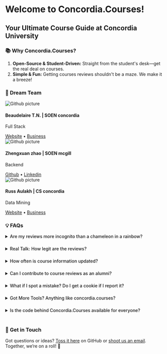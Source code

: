 # Welcome to Concordia.Courses!

## Your Ultimate Course Guide at Concordia University

### 📚 **Why Concordia.Courses?**

1. **Open-Source & Student-Driven:** Straight from the student's desk—get the real deal on courses.
2. **Simple & Fun:** Getting courses reviews shouldn't be a maze. We make it a breeze!

### 🚀 **Dream Team**

<div class="flex gap-x-4">
  <div class="flex-shrink-0">
    <img src="https://avatars.githubusercontent.com/u/63948003?s=400&u=a55dc44d1bfa5fde18e9d28bedcc8f92e34f7e39&v=4" alt="Github picture" class="rounded-full w-16 h-16">
  </div>
  <div class="ml-2">
    <h4 class="font-bold text-lg">Beaudelaire T.N. | SOEN concordia</h4>
    <p class="font-bold">Full Stack</p>
    <a href="https://beaudelaire.ca" class="text-blue-500 hover:text-blue-600">Website</a>
    <span> • </span>
    <a href="https://flymile.pro/" class="text-blue-500 hover:text-blue-600">Business</a>
  </div>
</div>

<div class="flex gap-x-4">
  <div class="flex-shrink-0">
    <img src="https://avatars.githubusercontent.com/u/23270868?v=4" alt="Github picture" class="rounded-full w-16 h-16">
  </div>
  <div class="ml-2">
    <h4 class="font-bold text-lg">Zhengxuan zhao | SOEN mcgill</h4>
    <p class="font-bold">Backend</p>
    <a href="https://github.com/RENOLEVES" class="text-blue-500 hover:text-blue-600">Github</a>
    <span> • </span>
    <a href="https://www.linkedin.com/in/zhengxuan-zhao-978802128/" class="text-blue-500 hover:text-blue-600">Linkedin</a>
  </div>
</div>

<div class="flex gap-x-4">
  <div class="flex-shrink-0">
    <img src="https://avatars.githubusercontent.com/u/157557258?v=4" alt="Github picture" class="rounded-full w-16 h-16">
  </div>
  <div class="ml-2">
    <h4 class="font-bold text-lg">Russ Aulakh | CS concordia</h4>
    <p class="font-bold">Data Mining</p>
    <a href="https://www.russ-aulakh.com/" class="text-blue-500 hover:text-blue-600">Website</a>
    <span> • </span>
    <a href="https://flymile.pro/" class="text-blue-500 hover:text-blue-600">Business</a>
  </div>
</div>

### 💡 **FAQs**

<div class="custom-dropdown">
<details>
<summary class="bg-gray-200 dark:bg-neutral-700 dark:text-gray-300 dark:hover:bg-neutral-600 cursor-pointer" >Are my reviews more incognito than a chameleon in a rainbow?</summary>
<p>Camouflage level: Master! When you drop a review, your identity is more mysterious than a yeti in a snowstorm. Go ahead, share your wisdom — no detective work will unveil your cloak of invisibility!</p>
</details>
</div>

<div class="custom-dropdown">
<details>
<summary class="bg-gray-200 dark:bg-neutral-700 dark:text-gray-300 dark:hover:bg-neutral-600 cursor-pointer" >Real Talk: How legit are the reviews?</summary>
<p>Only Concordia champs can chip in. That's right—real reviews by students, vetted through the Concordia email check-in. No outsiders!</p>
</details>
</div>

<div class="custom-dropdown">
<details>
<summary class="bg-gray-200 dark:bg-neutral-700 dark:text-gray-300 dark:hover:bg-neutral-600 cursor-pointer" >How often is course information updated?</summary>
<p>We're like clockwork! Course details are refreshed every semester to keep you in the know.</p>
</details>
</div>

<div class="custom-dropdown">
<details>
<summary class="bg-gray-200 dark:bg-neutral-700 dark:text-gray-300 dark:hover:bg-neutral-600 cursor-pointer">Can I contribute to course reviews as an alumni?</summary>
<p>Absolutely! Your insights as a former student are gold. Just log in with your alumni account and share away.</p>
</details>
</div>

<div class="custom-dropdown">
<details>
<summary class="bg-gray-200 dark:bg-neutral-700 dark:text-gray-300 dark:hover:bg-neutral-600 cursor-pointer" >What if I spot a mistake? Do I get a cookie if I report it?</summary>
<p>Spot something off? Tell us, and we'll jump on it faster than a cat on a laser pointer! Cookies? Let's talk.</p>
</details>
</div>

<div class="custom-dropdown">
<details>
<summary class="bg-gray-200 dark:bg-neutral-700 dark:text-gray-300 dark:hover:bg-neutral-600 cursor-pointer" >Got More Tools? Anything like concordia.courses?</summary>
<p>Sure thing! There's a whole toolbox out there. While we've got our own flavor, feel free to scout around. Diversity's the spice of life!</p>
</details>
</div>

<div class="custom-dropdown">
<details>
<summary class="bg-gray-200 dark:bg-neutral-700 dark:text-gray-300 dark:hover:bg-neutral-600 cursor-pointer" >Is the code behind Concordia.Courses available for everyone?</summary>
<p>Absolutely! We're open source and proud of it. Find us on GitHub and feel free to dive in, contribute, or just take a look around. Sharing is caring, after all!</p>
</details>
</div>

### 📣 **Get in Touch**

Got questions or ideas? [Toss it here](https://github.com/Tsounguinzo/concordia-courses/issues) on GitHub
or [shoot us an email](mailto:Beaudelaire@tutamail.com). Together, we’re on a roll! 🚀

<style>
.custom-dropdown {
  border-radius: 6px;
  padding: 5px;
  margin: 2px 0;
}

.custom-dropdown summary {
  border-radius: 6px;
  padding: 5px;
  font-weight: 500;
  margin: -10px -10px 10px -10px; /* to compensate for the padding and make the summary full width */
}

</style>
